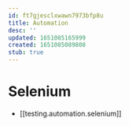 ```yaml
---
id: ft7gjesclxwawn7973bfp8u
title: Automation
desc: ''
updated: 1651085165999
created: 1651085089808
stub: true
---
```


# Selenium

- [[testing.automation.selenium]]